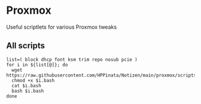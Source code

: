 # Proxmox
Useful scriptlets for various Proxmox tweaks

## All scripts
```
list=( block dhcp font ksm trim repo nosub pcie )
for i in ${list[@]}; do
  wget https://raw.githubusercontent.com/HPPinata/Notizen/main/proxmox/scripts/$i.bash
  chmod +x $i.bash
  cat $i.bash
  bash $i.bash
done
```
